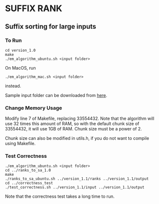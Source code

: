 # SUFFIX RANK
## Suffix sorting for large inputs

### To Run
```
cd version_1.0
make
./em_algorithm_ubuntu.sh <input folder>
```
On MacOS, run
```
./em_algorithm_mac.sh <input folder>
```
instead.

Sample input folder can be downloaded from [here](https://drive.google.com/file/d/1B9muEMI97aF8-Zj_SCxHzA1tMCjtNCbR/view).

### Change Memory Usage

Modify line 7 of Makefile, replacing 33554432.  Note that the algorithm will use 32 times this amount of RAM, so with the default chunk size of 33554432, it will use 1GB of RAM.  Chunk size must be a power of 2.

Chunk size can also be modified in utils.h, if you do not want to compile using Makefile.

### Test Correctness

```
./em_algorithm_ubuntu.sh <input folder>
cd ../ranks_to_sa_1.0
make
./ranks_to_sa_ubuntu.sh ../version_1.1/ranks ../version_1.1/output
cd ../correctness_test
./test_correctness.sh ../version_1.1/input ../version_1.1/output
```
Note that the correctness test takes a long time to run.
